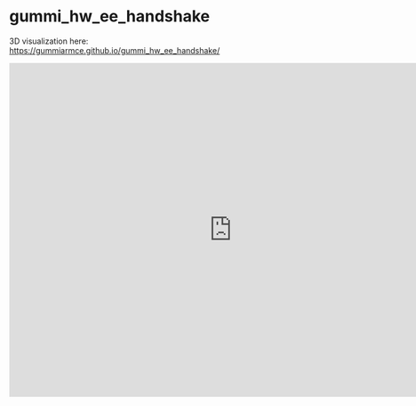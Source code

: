# gummi_hw_ee_handshake

3D visualization here: https://gummiarmce.github.io/gummi_hw_ee_handshake/

<iframe src="https://myhub.autodesk360.com/ue290657e/shares/public/SH7f1edQT22b515c761e6c14c3106597302e?mode=embed" width="800" height="600" allowfullscreen="true" webkitallowfullscreen="true" mozallowfullscreen="true" frameborder="0" </iframe>
